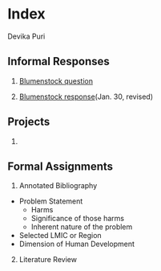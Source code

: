 # Index

Devika Puri

## Informal Responses

1. [Blumenstock question](https://github.com/dpuri-wm/workshop/blob/master/blumenstock.md)

2. [Blumenstock response](https://dpuri-wm.github.io/workshop/blumenstock/)(Jan. 30, revised)



## Projects

1.


## Formal Assignments

1. Annotated Bibliography
- Problem Statement
  - Harms
  - Significance of those harms
  - Inherent nature of the problem
- Selected LMIC or Region
- Dimension of Human Development

2. Literature Review
